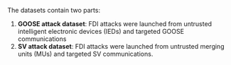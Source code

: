 The datasets contain two parts:
1. **GOOSE attack dataset**: FDI attacks were launched from untrusted intelligent electronic devices (IEDs) and targeted GOOSE communications
2. **SV attack dataset**: FDI attacks were launched from untrusted merging units (MUs) and targeted SV communications.
